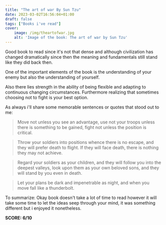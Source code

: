 ```yaml
---
title: "The art of war By Sun Tzu"
date: 2023-03-02T16:56:04+01:00
draft: false
tags: ["Books i've read"]
cover:
    image: /img/theartofwar.jpg
    alt: 'Image of the book: The art of war by Sun Tzu'
---
```


Good book to read since it's not that dense and although civilization has changed dramatically since then the meaning and fundamentals still stand like they did back then.

One of the important elements of the book is the understanding of your enemy but also the understanding of yourself.

Also there lies strength in the ability of being flexible and adapting to continuous changing circumstances. Furthermore realizing that sometimes choosing not to fight is your best option.

As always i'll share some memorable sentences or quotes that stood out to me:

>Move not unless you see an advantage, use not your troops unless there is something to be gained, fight not unless the position is critical.

>Throw your soldiers into positions whence there is no escape, and they will prefer death to flight. If they will face death, there is nothing they may not achieve.

>Regard your soldiers as your children, and they will follow you into the deepest valleys, look upon them as your own beloved sons, and they will stand by you even in death.

>Let your plans be dark and impenetrable as night, and when you move fall like a thunderbolt.

To summarize: Okay book doesn't take a lot of time to read however it will take some time to let the ideas seep through your mind, it was something different but i enjoyed it nonetheless.

**SCORE: 6/10**